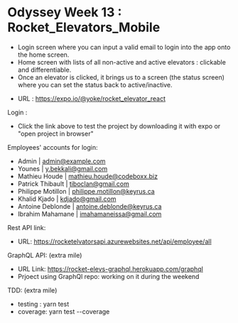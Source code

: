 # Odyssey Week 13 : Rocket_Elevators_Mobile


  -  Login screen where you can input a valid email to login into the app onto the home screen.
  -  Home screen with lists of all non-active and active elevators  : clickable and differentiable.
  -  Once an elevator is clicked, it brings us to a screen (the status screen) where you can set the status back to     active/inactive.


 * URL : https://expo.io/@yoke/rocket_elevator_react
  
 Login :
 - Click the link above to test the project by downloading it with expo or "open project in browser"

 Employees' accounts for login:

 - Admin | admin@example.com
 - Younes | y.bekkali@gmail.com
 -  Mathieu Houde | mathieu.houde@codeboxx.biz
 - Patrick Thibault | tiboclan@gmail.com
 - Philippe Motillon | philippe.motillon@keyrus.ca
-  Khalid Kjado | kdjado@gmail.com
-  Antoine Deblonde | antoine.deblonde@keyrus.ca
-  Ibrahim Mahamane | imahamaneissa@gmail.com

Rest API link:
 - URL: https://rocketelvatorsapi.azurewebsites.net/api/employee/all

GraphQL API: (extra mile)
 - URL Link: https://rocket-elevs-graphql.herokuapp.com/graphql 
 - Prjoect using GraphQl repo: working on it during the weekend
 
 
TDD: (extra mile)
 - testing : yarn test
 - coverage: yarn test --coverage
